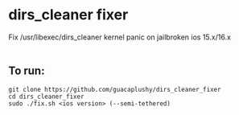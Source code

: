 # dirs_cleaner fixer
Fix /usr/libexec/dirs_cleaner kernel panic on jailbroken ios 15.x/16.x
<br><br>
## To run:
`git clone https://github.com/guacaplushy/dirs_cleaner_fixer`
<br>
`cd dirs_cleaner_fixer`
<br>
`sudo ./fix.sh <ios version> (--semi-tethered)`
